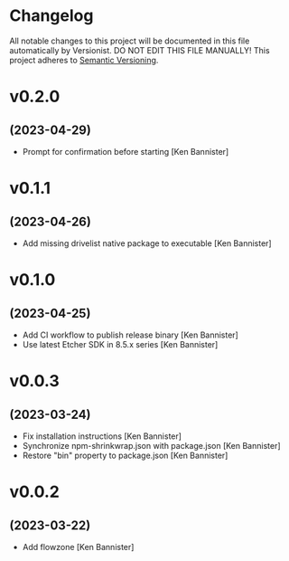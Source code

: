# Changelog

All notable changes to this project will be documented in this file
automatically by Versionist. DO NOT EDIT THIS FILE MANUALLY!
This project adheres to [Semantic Versioning](http://semver.org/).

# v0.2.0
## (2023-04-29)

* Prompt for confirmation before starting [Ken Bannister]

# v0.1.1
## (2023-04-26)

* Add missing drivelist native package to executable [Ken Bannister]

# v0.1.0
## (2023-04-25)

* Add CI workflow to publish release binary [Ken Bannister]
* Use latest Etcher SDK in 8.5.x series [Ken Bannister]

# v0.0.3
## (2023-03-24)

* Fix installation instructions [Ken Bannister]
* Synchronize npm-shrinkwrap.json with package.json [Ken Bannister]
* Restore "bin" property to package.json [Ken Bannister]

# v0.0.2
## (2023-03-22)

* Add flowzone [Ken Bannister]

